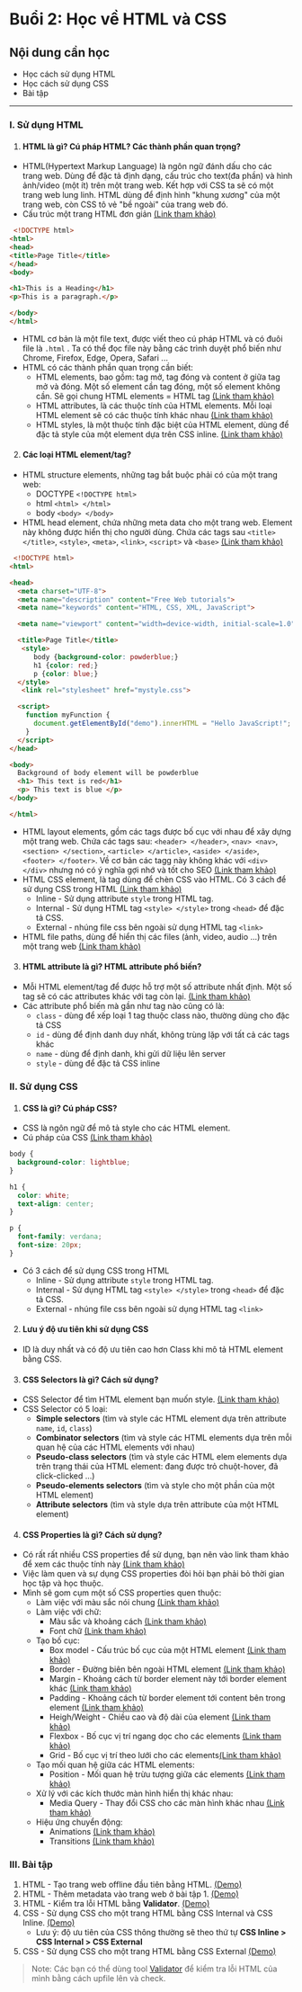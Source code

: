# Buổi 2: Học về HTML và CSS

## Nội dung cần học
 - Học cách sử dụng HTML
 - Học cách sử dụng CSS
 - Bài tập

-----

### I. Sử dụng HTML
1. #### HTML là gì? Cú pháp HTML? Các thành phần quan trọng?
  - HTML(Hypertext Markup Language) là ngôn ngữ đánh dấu cho các trang web. Dùng để đặc tả định dạng, cấu trúc cho text(đa phần) và hình ảnh/video (một ít) trên một trang web. Kết hợp với CSS ta sẽ có một trang web lung linh. HTML dùng để định hình "khung xương" của một trang web, còn CSS tô vẻ "bề ngoài" của trang web đó.
  - Cấu trúc một trang HTML đơn giản [(Link tham khảo)](https://www.w3schools.com/html/default.asp)
```HTML
 <!DOCTYPE html>
<html>
<head>
<title>Page Title</title>
</head>
<body>

<h1>This is a Heading</h1>
<p>This is a paragraph.</p>

</body>
</html>
```
  - HTML cơ bản là một file text, được viết theo cú pháp HTML và có đuôi file là `.html` . Ta có thể đọc file này bằng các trình duyệt phổ biến như Chrome, Firefox, Edge, Opera, Safari ...
  - HTML có các thành phần quan trọng cần biết:
    - HTML elements, bao gồm: tag mở, tag đóng và content ở giữa tag mở và đóng. Một số element cần tag đóng, một số element không cần. Sẽ gọi chung HTML elements = HTML tag [(Link tham khảo)](https://www.w3schools.com/html/html_elements.asp)
    - HTML attributes, là các thuộc tính của HTML elements. Mỗi loại HTML element sẽ có các thuộc tính khác nhau [(Link tham khảo)](https://www.w3schools.com/html/html_attributes.asp)
    - HTML styles, là một thuộc tính đặc biệt của HTML element, dùng để đặc tả style của một element dựa trên CSS inline. [(Link tham khảo)](https://www.w3schools.com/html/html_styles.asp)

2. #### Các loại HTML element/tag?
  - HTML structure elements, những tag bắt buộc phải có của một trang web:
    - DOCTYPE `<!DOCTYPE html>`
    - html `<html> </html>`
    - body `<body> </body>`
  - HTML head element, chứa những meta data cho một trang web. Element này không được hiển thị cho người dùng. Chứa các tags sau
    `<title> </title>`, `<style>`, `<meta>`, `<link>`, `<script>` và `<base>` [(Link tham khảo)](https://www.w3schools.com/html/html_head.asp)
```HTML
 <!DOCTYPE html>
<html>

<head>
  <meta charset="UTF-8">
  <meta name="description" content="Free Web tutorials">
  <meta name="keywords" content="HTML, CSS, XML, JavaScript">

  <meta name="viewport" content="width=device-width, initial-scale=1.0">

  <title>Page Title</title>
   <style>
      body {background-color: powderblue;}
      h1 {color: red;}
      p {color: blue;}
  </style>
   <link rel="stylesheet" href="mystyle.css">

  <script>
    function myFunction {
      document.getElementById("demo").innerHTML = "Hello JavaScript!";
    }
  </script>
</head>

<body>
  Background of body element will be powderblue
  <h1> This text is red</h1>
  <p> This text is blue </p>
</body>

</html>
```
  - HTML layout elements, gồm các tags được bố cục với nhau để xây dựng một trang web. Chứa các tags sau: `<header> </header>`, `<nav> <nav>`, `<section> </section>`, `<article> </article>`, `<aside> </aside>`, `<footer> </footer>`. Về cơ bản các tagg này không khác với `<div> </div>` nhưng nó có ý nghĩa gợi nhớ và tốt cho SEO [(Link tham khảo)](https://www.w3schools.com/html/html_layout.asp)
  - HTML CSS element, là tag dùng để chèn CSS vào HTML. Có 3 cách để sử dụng CSS trong HTML [(Link tham khảo)](https://www.w3schools.com/html/html_css.asp)
    - Inline - Sử dụng attribute `style` trong HTML tag.
    - Internal - Sử dụng HTML tag `<style> </style>` trong `<head>` để đặc tả CSS.
    - External - nhúng file css bên ngoài sử dụng HTML tag `<link>`
  - HTML file paths, dùng để hiển thị các files (ảnh, video, audio ...) trên một trang web [(Link tham khảo)](https://www.w3schools.com/html/html_filepaths.asp)


3. #### HTML attribute là gì? HTML attribute phổ biến?
- Mỗi HTML element/tag để được hỗ trợ một số attribute nhất định. Một số tag sẽ có các attributes khác với tag còn lại. [(Link tham khảo)](https://www.w3schools.com/html/html_attributes.asp)
- Các attribute phổ biến mà gần như tag nào cũng có là:
  - `class` - dùng để xếp loại 1 tag thuộc class nào, thường dùng cho đặc tả CSS
  - `id` - dùng để định danh duy nhất, không trùng lặp với tất cả các tags khác
  - `name` - dùng để định danh, khi gửi dữ liệu lên server
  - `style` - dùng để đặc tả CSS inline

### II. Sử dụng CSS
1. #### CSS là gì? Cú pháp CSS?
  - CSS là ngôn ngữ để mô tả style cho các HTML element.
  - Cú pháp của CSS [(Link tham khảo)](https://www.w3schools.com/css/css_syntax.asp)
```CSS
body {
  background-color: lightblue;
}

h1 {
  color: white;
  text-align: center;
}

p {
  font-family: verdana;
  font-size: 20px;
}
```
  - Có 3 cách để sử dụng CSS trong HTML
    - Inline - Sử dụng attribute `style` trong HTML tag.
    - Internal - Sử dụng HTML tag `<style> </style>` trong `<head>` để đặc tả CSS.
    - External - nhúng file css bên ngoài sử dụng HTML tag `<link>`
2. #### Lưu ý độ ưu tiên khi sử dụng CSS
  - ID là duy nhất và có độ ưu tiên cao hơn Class khi mô tả HTML element bằng CSS.

3. #### CSS Selectors là gì? Cách sử dụng?
  - CSS Selector để tìm HTML element bạn muốn style. [(Link tham khảo)](https://www.w3schools.com/css/css_selectors.asp)
  - CSS Selector có 5 loại:
    - **Simple selectors** (tìm và style các HTML element dựa trên attribute `name`, `id`, `class`)
    - **Combinator selectors** (tìm và style các HTML elements dựa trên mỗi quan hệ của các HTML elements với nhau)
    - **Pseudo-class selectors** (tìm và style các HTML elem elements dựa trên trạng thái của HTML element: đang được trỏ chuột-hover, đã click-clicked ...)
    - **Pseudo-elements selectors** (tìm và style cho một phần của một HTML element)
    - **Attribute selectors** (tìm và style dựa trên attribute của một HTML element)

4. #### CSS Properties là gì? Cách sử dụng?
  - Có rất rất nhiều CSS properties để sử dụng, bạn nên vào link tham khảo để xem các thuộc tính này [(Link tham khảo)](https://www.w3schools.com/css/default.asp)
  - Việc làm quen và sự dụng CSS properties đòi hỏi bạn phải bỏ thời gian học tập và học thuộc.
  - Mình sẽ gom cụm một số CSS properties quen thuộc:
    - Làm việc với màu sắc nói chung [(Link tham khảo)](https://www.w3schools.com/css/css3_colors.asp)
    - Làm việc với chữ:
      - Màu sắc và khoảng cách [(Link tham khảo)](https://www.w3schools.com/css/css_text.asp)
      - Font chữ [(Link tham khảo)](https://www.w3schools.com/css/css_font.asp)
    - Tạo bố cục:
      - Box model - Cấu trúc bố cục của một HTML element [(Link tham khảo)](https://www.w3schools.com/css/css_boxmodel.asp)
      - Border - Đường biên bên ngoài HTML element [(Link tham khảo)](https://www.w3schools.com/css/css_border.asp)
      - Margin - Khoảng cách từ border element này tới border element khác [(Link tham khảo)](https://www.w3schools.com/css/css_margin.asp)
      - Padding - Khoảng cách từ border element tới content bên trong element [(Link tham khảo)](https://www.w3schools.com/css/css_padding.asp)
      - Heigh/Weight - Chiều cao và độ dài của element [(Link tham khảo)](https://www.w3schools.com/css/css_dimension.asp)
      - Flexbox - Bố cục vị trí ngang dọc cho các elements [(Link tham khảo)](https://www.w3schools.com/css/css3_flexbox.asp)
      - Grid - Bố cục vị trí theo lưới cho các elements[(Link tham khảo)](https://www.w3schools.com/css/css_grid.asp)
    - Tạo mối quan hệ giữa các HTML elements:
      - Position - Mối quan hệ trừu tượng giữa các elements [(Link tham khảo)](https://www.w3schools.com/css/css_positioning.asp)
    - Xử lý với các kích thước màn hình hiển thị khác nhau:
      - Media Query - Thay đổi CSS cho các màn hình khác nhau [(Link tham khảo)](https://www.w3schools.com/css/css3_mediaqueries.asp)
    - Hiệu ứng chuyển động:
      - Animations [(Link tham khảo)](https://www.w3schools.com/css/css3_animations.asp)
      - Transitions [(Link tham khảo)](https://www.w3schools.com/css/css3_transitions.asp)


### III. Bài tập
  1. HTML - Tạo trang web offline đầu tiên bằng HTML. [(Demo)](./Lessons/Basic/lesson_02/exercises/exercise_01.html)
  2. HTML - Thêm metadata vào trang web ở bài tập 1. [(Demo)](./Lessons/Basic/lesson_02/exercises/exercise_02.html)
  3. HTML - Kiểm tra lỗi HTML bằng **Validator**. [(Demo)](./Lessons/Basic/lesson_02/exercises/exercise_03.html)
  4. CSS - Sử dụng CSS cho một trang HTML bằng CSS Internal và CSS Inline. [(Demo)](./Lessons/Basic/lesson_02/exercises/exercise_04.html)
      -  Lưu ý: độ ưu tiên của CSS thông thường sẽ theo thứ tự **CSS Inline > CSS Internal > CSS External**
  5. CSS - Sử dụng CSS cho một trang HTML bằng CSS External [(Demo)](./Lessons/Basic/lesson_02/exercises/exercise_05.html)

> Note: Các bạn có thể dùng tool [Validator](https://validator.w3.org/#validate_by_upload) để kiểm tra lỗi HTML của mình bằng cách upfile lên và check.

